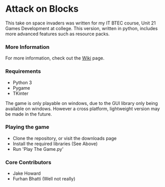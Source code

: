# Attack on Blocks #

This take on space invaders was written for my IT BTEC course, Unit 21 Games Development at college. This version, written in python, includes more advanced features such as resource packs. 

### More Information ###

For more information, check out the [Wiki](//bitbucket.org/TheOrangeOne/attack-on-blocks/wiki) page.

### Requirements ###

* Python 3
* Pygame
* TKinter

The game is only playable on windows, due to the GUI library only being available on windows. However a cross platform, lightweight version may be made in the future.

### Playing the game ###

* Clone the repository, or visit the downloads page
* Install the required libraries (See Above)
* Run 'Play The Game.py'

### Core Contributors ###

* Jake Howard
* Furhan Bhatti (Well not really)